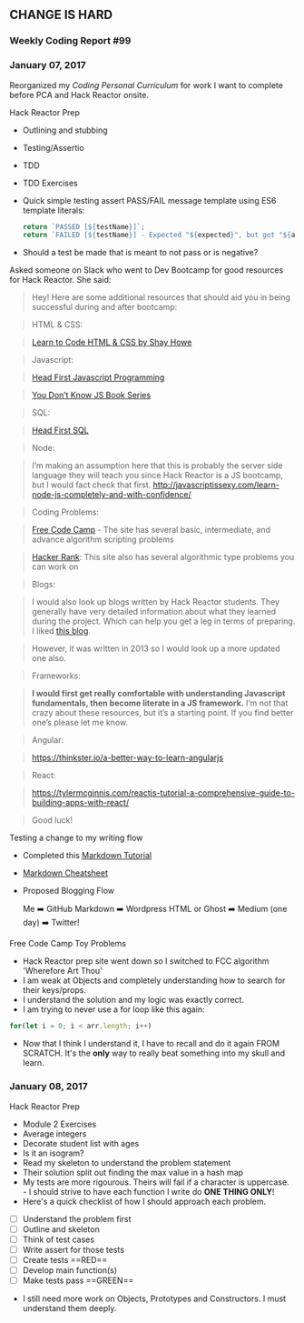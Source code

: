 ## CHANGE IS HARD
### Weekly Coding Report #99
### January 07, 2017

Reorganized my _Coding Personal Curriculum_ for work I want to complete before PCA and Hack Reactor onsite.

Hack Reactor Prep
 - Outlining and stubbing
 - Testing/Assertio
 - TDD
 - TDD Exercises
 - Quick simple testing assert PASS/FAIL message template using ES6 template literals:
 
   ```javascript
   return `PASSED [${testName}]`;
   return `FAILED [${testName}] - Expected "${expected}", but got "${actual}"`;
   ```
 - Should a test be made that is meant to not pass or is negative?

Asked someone on Slack who went to Dev Bootcamp for good resources for Hack Reactor. She said:

> Hey! Here are some additional resources that should aid you in being successful during and after bootcamp:

> HTML & CSS:

> [Learn to Code HTML & CSS by Shay Howe](http://learn.shayhowe.com/html-css/)

> Javascript:

> [Head First Javascript Programming](https://www.amazon.com/Head-First-JavaScript-Programming-Brain-Friendly/dp/144934013X)

> [You Don’t Know JS Book Series](https://github.com/getify/You-Dont-Know-JS)

> SQL:

> [Head First SQL](https://www.amazon.com/dp/B006QNDJZI/ref=dp-kindle-redirect?_encoding=UTF8&btkr=1)

> Node:

> I’m making an assumption here that this is probably the server side language they will teach you since Hack Reactor is a JS bootcamp, but I would fact check that first.
http://javascriptissexy.com/learn-node-js-completely-and-with-confidence/

> Coding Problems:

> [Free Code Camp](www.freecodecamp.com) - The site has several basic, intermediate, and advance algorithm scripting problems

> [Hacker Rank](www.hackerrank.com):
This site also has several algorithmic type problems you can work on

> Blogs:

> I would also look up blogs written by Hack Reactor students. They generally have very detailed information about what they learned during the project. Which can help you get a leg in terms of preparing. I liked [this blog]( http://rebootjeff.github.io/blog/archives/).

> However, it was written in 2013 so I would look up a more updated one also.

> Frameworks:

> **I would first get really comfortable with understanding Javascript fundamentals, then become literate in a JS framework.** I’m not that crazy about these resources, but it’s a starting point. If you find better one’s please let me know.

> Angular:

> https://thinkster.io/a-better-way-to-learn-angularjs

> React:

> https://tylermcginnis.com/reactjs-tutorial-a-comprehensive-guide-to-building-apps-with-react/

> Good luck!

Testing a change to my writing flow
  - Completed this [Markdown Tutorial](www.markdowntutorial.com)
  - [Markdown Cheatsheet](https://guides.github.com/pdfs/markdown-cheatsheet-online.pdf)
  - Proposed Blogging Flow
    
    Me :arrow_right: GitHub Markdown :arrow_right: Wordpress HTML or Ghost :arrow_right: Medium (one day) :arrow_right: Twitter!

Free Code Camp Toy Problems

- Hack Reactor prep site went down so I switched to FCC algorithm 'Wherefore Art Thou'
- I am weak at Objects and completely understanding how to search for their keys/props.
- I understand the solution and my logic was exactly correct.
- I am trying to never use a for loop like this again:
```javascript
for(let i = 0; i < arr.length; i++)
```
- Now that I think I understand it, I have to recall and do it again FROM SCRATCH. It's the **only** way to really beat something into my skull and learn.

### January 08, 2017

Hack Reactor Prep
 - Module 2 Exercises
  - Average integers
  - Decorate student list with ages
  - Is it an isogram?
  - Read my skeleton to understand the problem statement
   - Their solution split out finding the max value in a hash map
   - My tests are more rigourous. Theirs will fail if a character is uppercase.
   - I should strive to have each function I write do **ONE THING ONLY**!
 - Here's a quick checklist of how I should approach each problem.
  - [ ] Understand the problem first
  - [ ] Outline and skeleton
  - [ ] Think of test cases
  - [ ] Write assert for those tests
  - [ ] Create tests ==RED==
  - [ ] Develop main function(s)
  - [ ] Make tests pass ==GREEN==
 - I still need more work on Objects, Prototypes and Constructors. I must understand them deeply.
